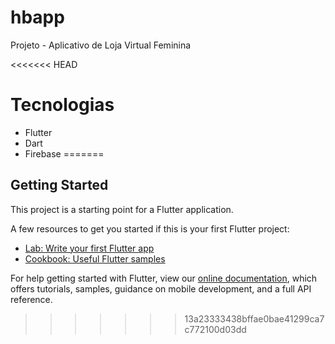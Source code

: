 # hbapp
Projeto - Aplicativo de Loja Virtual Feminina

<<<<<<< HEAD
# Tecnologias 
- Flutter 
- Dart 
- Firebase 
=======


## Getting Started

This project is a starting point for a Flutter application.

A few resources to get you started if this is your first Flutter project:

- [Lab: Write your first Flutter app](https://flutter.dev/docs/get-started/codelab)
- [Cookbook: Useful Flutter samples](https://flutter.dev/docs/cookbook)

For help getting started with Flutter, view our
[online documentation](https://flutter.dev/docs), which offers tutorials,
samples, guidance on mobile development, and a full API reference.
>>>>>>> 13a23333438bffae0bae41299ca7c772100d03dd
